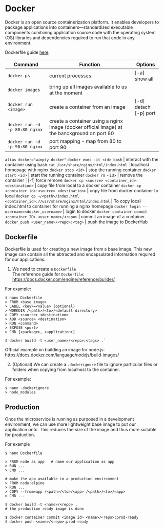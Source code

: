 # Docker
Docker is an open source containerization platform. It enables developers to package applications into containers—standardized executable components combining application source code with the operating system (OS) libraries and dependencies required to run that code in any environment.  

Dockerfile guide [here](#dockerfile)

Command | Function | Options
--- | --- | ---
`docker ps` | current processes | [-a] show all
`docker images` | bring up all images available to us at the moment
`docker run <image>` | create a container from an image | [-d] detach <br>[-p] port
`docker run -d -p 80:80 nginx` | create a container using a nginx image (docker official image) at the banckground on port 80
`docker run -d -p 90:80 nginx` | port mapping - map from 80 to port 90
`alias docker="winpty docker"` 
`docker exec -it <id> bash` | interact with the container using bash
`cat /usr/share/nginx/html/index.html` | localhost homepage with nginx
`docker stop <id>` | stop the running container
`docker start <id>` | start the running container
`docker rm <id>` | remove the container | [-f] force remove
`docker cp <source> <container_id>:<destination>` | copy file from local to a docker container
`docker cp <container_id>:<source> <destination>` | copy file from docker container to local
`docker cp ~/<path>/index.html <container_id>://usr/share/nginx/html/index.html` | To copy local index.html to container for running a nginx homepage 
`docker login --username=<docker_username>` | login to docker
`docker container commit <container ID> <user_name>/<repo>` | commit an image of a container 
`docker push <user_name>/<repo>:<tag>` | push the image to DockerHub

## Dockerfile
Dockerfile is used for creating a new image from a base image. This new image can contain all the abtracted and encapsulated information required for our applications.

1. We need to create a `Dockerfile`  
The reference guide for `Dockerfile`: https://docs.docker.com/engine/reference/builder/

For example:

    $ nano Dockerfile
    > FROM <base_image>
    > LABEL <key>=<value> (optional)
    > WORKDIR /<path>/<to>/<default directory>
    > COPY <source> <destination>
    > ADD <source> <destination>
    > RUN <command>
    > EXPOSE <port>
    > CMD [<package>, <application>]

    $ docker build -t <user_name>/<repo>:<tags> .`

Official example on building an image for node.js: https://docs.docker.com/language/nodejs/build-images/

2. (Optional) We can create a `.dockerignore` file to ignore particular files or folders when copying from localhost to the container.

For example:  

    $ nano .dockerignore
    > node_modules

## Production
Once the microservice is running as purposed in a development environment, we can use more lightweight base image to put our application onto. This reduces the size of the image and thus more suitable for production.

For example

    $ nano Dockerfile

    > FROM node as app   # name our application as app
    > RUN ...
    > CMD ...

    # make the app available in a production environment
    > FROM node:alpine
    > RUN ...
    > COPY --from=app /<path>/<to>/<app> /<path>/<to>/<app>
    > CMD ...

    $ docker build -t <name>/<repo> .
    # the production ready image is done

    $ docker container commit <image id> <name>/<repo>:prod-ready
    $ docker push <name>/<repo>:prod-ready
